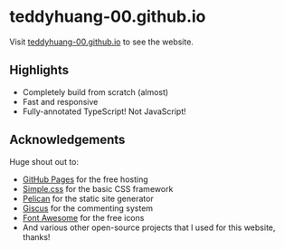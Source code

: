 # teddyhuang-00.github.io

Visit [teddyhuang-00.github.io](https://teddyhuang-00.github.io) to see the website.

## Highlights

- Completely build from scratch (almost)
- Fast and responsive
- Fully-annotated TypeScript! Not JavaScript!

## Acknowledgements

Huge shout out to:
- [GitHub Pages](https://pages.github.com/) for the free hosting
- [Simple.css](https://simplecss.org/) for the basic CSS framework
- [Pelican](https://getpelican.com/) for the static site generator
- [Giscus](https://giscus.app/) for the commenting system
- [Font Awesome](https://fontawesome.com/) for the free icons
- And various other open-source projects that I used for this website, thanks!